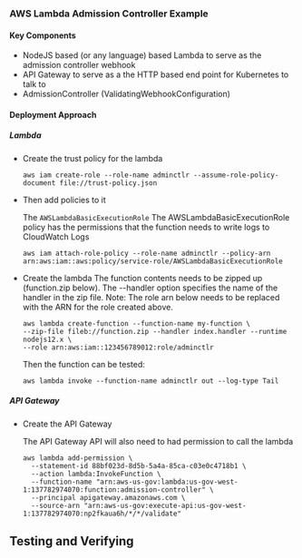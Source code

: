 ### AWS Lambda Admission Controller Example

#### Key Components 

* NodeJS based (or any language) based Lambda to serve as the admission controller webhook
* API Gateway to serve as a the HTTP based end point for Kubernetes to talk to
* AdmissionController (ValidatingWebhookConfiguration) 

#### Deployment Approach

##### Lambda
* Create the trust policy for the lambda
     
     ```
     aws iam create-role --role-name adminctlr --assume-role-policy-document file://trust-policy.json
    ```

* Then add policies to it

    The `AWSLambdaBasicExecutionRole` The AWSLambdaBasicExecutionRole policy has the permissions that the function needs to write logs to CloudWatch Logs
    
    ```
    aws iam attach-role-policy --role-name adminctlr --policy-arn arn:aws:iam::aws:policy/service-role/AWSLambdaBasicExecutionRole
    ```
  
* Create the lambda
    The function contents needs to be zipped up (function.zip below). The --handler option specifies the name of the handler
    in the zip file.
    Note: The role arn below needs to be replaced with the ARN for the role created above.
    ```
    aws lambda create-function --function-name my-function \
    --zip-file fileb://function.zip --handler index.handler --runtime nodejs12.x \
    --role arn:aws:iam::123456789012:role/adminctlr
    ```
    Then the function can be tested:
    ```
    aws lambda invoke --function-name adminctlr out --log-type Tail  
    ```
##### API Gateway

* Create the API Gateway
  
    The API Gateway API will also need to had permission to call the lambda
    ```
    aws lambda add-permission \
      --statement-id 88bf023d-8d5b-5a4a-85ca-c03e0c4718b1 \
      --action lambda:InvokeFunction \
      --function-name "arn:aws-us-gov:lambda:us-gov-west-1:137782974070:function:admission-controller" \
      --principal apigateway.amazonaws.com \
      --source-arn "arn:aws-us-gov:execute-api:us-gov-west-1:137782974070:np2fkaua6h/*/*/validate"
    ```
  
Testing and Verifying
-

